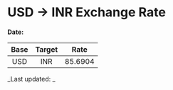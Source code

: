 # USD → INR Exchange Rate

**Date:** 

| Base | Target | Rate  |
|:----:|:------:|:-----:|
| USD  | INR    | 85.6904 |

_Last updated: _
